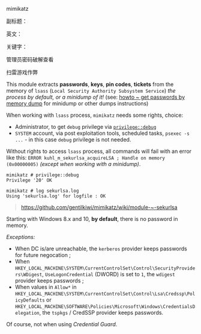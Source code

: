 mimikatz

副标题：

英文：

关键字：







管理员密码破解查看





扫雷游戏作弊





 This module extracts **passwords**, **keys**, **pin codes**, **tickets** from the memory of `lsass` (`Local Security Authority Subsystem Service`)
 *the process by default, or a minidump of it!* (see: [howto ~ get passwords by memory dump](https://github.com/gentilkiwi/mimikatz/wiki/howto-~-get-passwords-by-memory-dump) for minidump or other dumps instructions) 



When working with `lsass` process, `mimikatz` needs some rights, choice:

- Administrator, to get `debug` privilege via [`privilege::debug`](https://github.com/gentilkiwi/mimikatz/wiki/module-~-privilege#debug) 
-  `SYSTEM` account, via post exploitation tools, scheduled tasks, `psexec -s ...` - in this case `debug` privilege is not needed.

Without rights to access `lsass` process, all commands will fail with an error like this: `ERROR kuhl_m_sekurlsa_acquireLSA ; Handle on memory (0x00000005)` *(except when working with a minidump)*.





```
mimikatz # privilege::debug
Privilege '20' OK

mimikatz # log sekurlsa.log
Using 'sekurlsa.log' for logfile : OK
```







> https://github.com/gentilkiwi/mimikatz/wiki/module-~-sekurlsa



Starting with Windows 8.x and 10, **by default**, there is no password in memory.

*Exceptions:*

- When DC is/are unreachable, the `kerberos` provider keeps passwords for future negocation ;
- When `HKEY_LOCAL_MACHINE\SYSTEM\CurrentControlSet\Control\SecurityProviders\WDigest`, `UseLogonCredential` (DWORD) is set to `1`, the `wdigest` provider keeps passwords ;
- When values in `Allow*` in `HKEY_LOCAL_MACHINE\SYSTEM\CurrentControlSet\Control\Lsa\Credssp\PolicyDefaults` or `HKEY_LOCAL_MACHINE\SOFTWARE\Policies\Microsoft\Windows\CredentialsDelegation`, the `tspkgs` / CredSSP provider keeps passwords.

Of course, not when using *Credential Guard*.